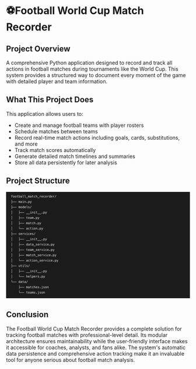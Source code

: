 # ⚽Football World Cup Match Recorder

## Project Overview

A comprehensive Python application designed to record and track all actions in football matches during tournaments like the World Cup. This system provides a structured way to document every moment of the game with detailed player and team information.

## What This Project Does

This application allows users to:
- Create and manage football teams with player rosters
- Schedule matches between teams
- Record real-time match actions including goals, cards, substitutions, and more
- Track match scores automatically
- Generate detailed match timelines and summaries
- Store all data persistently for later analysis

## Project Structure

<img src="assets/project_structure.png" alt="Project Structure" width="600"/>


## Conclusion

The Football World Cup Match Recorder provides a complete solution for tracking football matches with professional-level detail. Its modular architecture ensures maintainability while the user-friendly interface makes it accessible for coaches, analysts, and fans alike. The system's automatic data persistence and comprehensive action tracking make it an invaluable tool for anyone serious about football match analysis.
